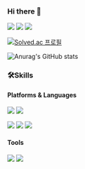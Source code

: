 ### Hi there 👋
 
<a href="https://cyns967.tistory.com/" target="_blank"><img src="https://img.shields.io/badge/BLOG-000000?style=flat-square&logo=Tistory&logoColor=white"/></a>
<a href="https://www.notion.so/Resume-4da0bc4d054d4d29be5539a920664296?pvs=4" target="_blank"><img src="https://img.shields.io/badge/PORTFOLIO-000000?style=flat-square&logo=Notion&logoColor=white"/></a>
<a href="mailto:0607yeonsoo@gmail.com" target="_blank"><img src="https://img.shields.io/badge/Mail-EA4335?style=flat-square&logo=Google&logoColor=white"/></a>
</p>

[![Solved.ac
프로필](http://mazassumnida.wtf/api/v2/generate_badge?boj=0607cys)](https://solved.ac/0607cys)  

![Anurag's GitHub stats](https://github-readme-stats.vercel.app/api?username=yawnsoo&show_icons=true&theme=github_dark)
  
  
  
  
### 🛠Skills
#### Platforms & Languages
<p>
<img src="https://img.shields.io/badge/SPRING-6DB33F?style=flat&logo=Spring&logoColor=white"/>
<img src="https://img.shields.io/badge/Amazon AWS-232F3E?style=flat&logo=Amazon AWS&logoColor=FF9900"/>
</p><p>
<img src="https://img.shields.io/badge/Java-orange?style=flat&logo=Java&logoColor=white"/>
<img src="https://img.shields.io/badge/Python-3776AB?style=flat&logo=Python&logoColor=white"/>
<img src="https://img.shields.io/badge/MySQL-4479A1?style=flat&logo=MySQL&logoColor=white"/>
</p>

#### Tools
<p>
<img src="https://img.shields.io/badge/Git-F05032?style=flat&logo=Git&logoColor=white"/>
<img src="https://img.shields.io/badge/IntelliJ IDEA-000000?style=flat&logo=IntelliJ IDEA&logoColor=white"/>
</p>

<!--
**yawnsoo/yawnsoo** is a ✨ _special_ ✨ repository because its `README.md` (this file) appears on your GitHub profile.

Here are some ideas to get you started:

- 🔭 I’m currently working on ...
- 🌱 I’m currently learning ...
- 👯 I’m looking to collaborate on ...
- 🤔 I’m looking for help with ...
- 💬 Ask me about ...
- 📫 How to reach me: ...
- 😄 Pronouns: ...
- ⚡ Fun fact: ...
-->

